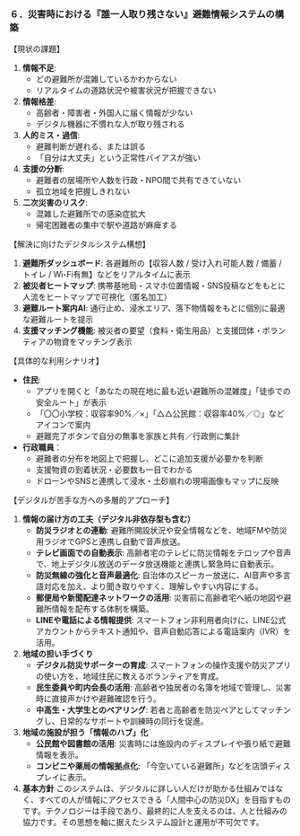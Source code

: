 ### ６．災害時における『誰一人取り残さない』避難情報システムの構築

【現状の課題】
1.  **情報不足**:
    *   どの避難所が混雑しているかわからない
    *   リアルタイムの道路状況や被害状況が把握できない
2.  **情報格差**:
    *   高齢者・障害者・外国人に届く情報が少ない
    *   デジタル機器に不慣れな人が取り残される
3.  **人的ミス・過信**:
    *   避難判断が遅れる、または誤る
    *   「自分は大丈夫」という正常性バイアスが強い
4.  **支援の分断**:
    *   避難者の居場所や人数を行政・NPO間で共有できていない
    *   孤立地域を把握しきれない
5.  **二次災害のリスク**:
    *   混雑した避難所での感染症拡大
    *   帰宅困難者の集中で駅や道路が麻痺する

【解決に向けたデジタルシステム構想】
1.  **避難所ダッシュボード**: 各避難所の【収容人数 / 受け入れ可能人数 / 備蓄 / トイレ / Wi-Fi有無】などをリアルタイムに表示
2.  **被災者ヒートマップ**: 携帯基地局・スマホ位置情報・SNS投稿などをもとに人流をヒートマップで可視化（匿名加工）
3.  **避難ルート案内AI**: 通行止め、浸水エリア、落下物情報をもとに個別に最適な避難ルートを提示
4.  **支援マッチング機能**: 被災者の要望（食料・衛生用品）と支援団体・ボランティアの物資をマッチング表示

【具体的な利用シナリオ】
*   **住民**:
    *   アプリを開くと「あなたの現在地に最も近い避難所の混雑度」「徒歩での安全ルート」が表示
    *   「〇〇小学校：収容率90%／×」「△△公民館：収容率40%／◎」などアイコンで案内
    *   避難完了ボタンで自分の無事を家族と共有／行政側に集計
*   **行政職員**：
    *   避難者の分布を地図上で把握し、どこに追加支援が必要かを判断
    *   支援物資の到着状況・必要数も一目でわかる
    *   ドローンやSNSと連携して浸水・土砂崩れの現場画像もマップに反映

【デジタルが苦手な方への多層的アプローチ】
1.  **情報の届け方の工夫（デジタル非依存型も含む）**
    *   **防災ラジオとの連動**: 避難所開設状況や安全情報などを、地域FMや防災用ラジオでGPSと連携し自動で音声放送。
    *   **テレビ画面での自動表示**: 高齢者宅のテレビに防災情報をテロップや音声で、地上デジタル放送のデータ放送機能と連携し緊急時に自動表示。
    *   **防災無線の強化と音声最適化**: 自治体のスピーカー放送に、AI音声や多言語対応を加え、より聞き取りやすく、理解しやすい内容にする。
    *   **郵便局や新聞配達ネットワークの活用**: 災害前に高齢者宅へ紙の地図や避難所情報を配布する体制を構築。
    *   **LINEや電話による情報提供**: スマートフォン非利用者向けに、LINE公式アカウントからテキスト通知や、音声自動応答による電話案内（IVR）を活用。
2.  **地域の担い手づくり**
    *   **デジタル防災サポーターの育成**: スマートフォンの操作支援や防災アプリの使い方を、地域住民に教えるボランティアを育成。
    *   **民生委員や町内会長の活用**: 高齢者や独居者の名簿を地域で管理し、災害時に直接声かけや避難確認を行う。
    *   **中高生・大学生とのペアリング**: 若者と高齢者を防災ペアとしてマッチングし、日常的なサポートや訓練時の同行を促進。
3.  **地域の施設が担う「情報のハブ」化**
    *   **公民館や図書館の活用**: 災害時には施設内のディスプレイや張り紙で避難情報を表示。
    *   **コンビニや薬局の情報拠点化**: 「今空いている避難所」などを店頭ディスプレイに表示。
4.  **基本方針**
    このシステムは、デジタルに詳しい人だけが助かる仕組みではなく、すべての人が情報にアクセスできる「人間中心の防災DX」を目指すものです。テクノロジーは手段であり、最終的に人を支えるのは、人と仕組みの協力です。その思想を軸に据えたシステム設計と運用が不可欠です。
